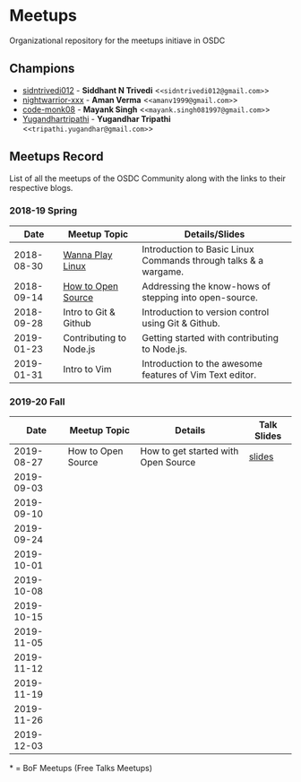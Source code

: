 # Meetups

Organizational repository for the meetups initiave in OSDC

## Champions

- [sidntrivedi012](https://github.com/sidntrivedi012) - **Siddhant N Trivedi** &lt;`<sidntrivedi012@gmail.com>`&gt;
- [nightwarrior-xxx](https://github.com/nightwarrior-xxx) - **Aman Verma** &lt;`<amanv1999@gmail.com>`&gt;
- [code-monk08](https://github.com/code-monk08) - **Mayank Singh** &lt;`<mayank.singh081997@gmail.com>`&gt;
- [Yugandhartripathi](https://github.com/Yugandhartripathi) - **Yugandhar Tripathi** &lt;`<tripathi.yugandhar@gmail.com>`&gt;

## Meetups Record

List of all the meetups of the OSDC Community along with the links to their respective blogs.

### 2018-19 Spring

| Date       | Meetup Topic                                 | Details/Slides                                                  |
| ---------- | -------------------------------------------- | --------------------------------------------------------------- |
| 2018-08-30 | [Wanna Play Linux](https://bit.ly/2NyFacz)   | Introduction to Basic Linux Commands through talks & a wargame. |
| 2018-09-14 | [How to Open Source](https://bit.ly/2PWTA2Z) | Addressing the know-hows of stepping into open-source.          |
| 2018-09-28 | Intro to Git & Github                        | Introduction to version control using Git & Github.             |
| 2019-01-23 | Contributing to Node.js                      | Getting started with contributing to Node.js.                   |
| 2019-01-31 | Intro to Vim                                 | Introduction to the awesome features of Vim Text editor.        |

### 2019-20 Fall

| Date       | Meetup Topic       | Details                             | Talk Slides                      |
| ---------- | ------------------ | ----------------------------------- | -------------------------------- |
| 2019-08-27 | How to Open Source | How to get started with Open Source | [slides](https://bit.ly/2zo4okx) |
| 2019-09-03 |                    |                                     |
| 2019-09-10 |                    |                                     |
| 2019-09-24 |                    |                                     |
| 2019-10-01 |                    |                                     |
| 2019-10-08 |                    |                                     |
| 2019-10-15 |                    |                                     |
| 2019-11-05 |                    |                                     |
| 2019-11-12 |                    |                                     |
| 2019-11-19 |                    |                                     |
| 2019-11-26 |                    |                                     |
| 2019-12-03 |                    |                                     |

\* = BoF Meetups (Free Talks Meetups)
